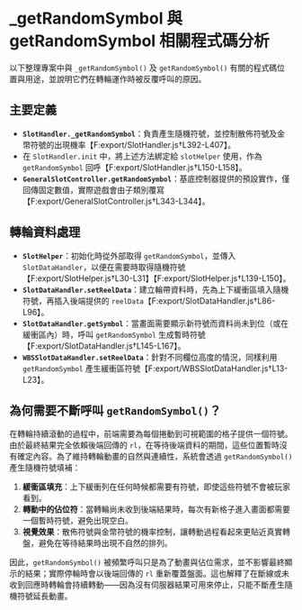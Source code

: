 # _getRandomSymbol 與 getRandomSymbol 相關程式碼分析

以下整理專案中與 `_getRandomSymbol()` 及 `getRandomSymbol()` 有關的程式碼位置與用途，並說明它們在轉輪運作時被反覆呼叫的原因。

## 主要定義
- **`SlotHandler._getRandomSymbol`**：負責產生隨機符號，並控制散佈符號及金幣符號的出現機率【F:export/SlotHandler.js†L392-L407】。
- 在 `SlotHandler.init` 中，將上述方法綁定給 `slotHelper` 使用，作為 `getRandomSymbol` 回呼【F:export/SlotHandler.js†L150-L158】。
- **`GeneralSlotController.getRandomSymbol`**：基底控制器提供的預設實作，僅回傳固定數值，實際遊戲會由子類別覆寫【F:export/GeneralSlotController.js†L343-L344】。

## 轉輪資料處理
- **`SlotHelper`**：初始化時從外部取得 `getRandomSymbol`，並傳入 `SlotDataHandler`，以便在需要時取得隨機符號【F:export/SlotHelper.js†L30-L31】【F:export/SlotHelper.js†L139-L150】。
- **`SlotDataHandler.setReelData`**：建立輪帶資料時，先為上下緩衝區填入隨機符號，再插入後端提供的 `reelData`【F:export/SlotDataHandler.js†L86-L96】。
- **`SlotDataHandler.getSymbol`**：當畫面需要顯示新符號而資料尚未到位（或在緩衝區內）時，呼叫 `getRandomSymbol` 生成暫時符號【F:export/SlotDataHandler.js†L145-L167】。
- **`WBSSlotDataHandler.setReelData`**：針對不同欄位高度的情況，同樣利用 `getRandomSymbol` 產生緩衝區符號【F:export/WBSSlotDataHandler.js†L13-L23】。

## 為何需要不斷呼叫 `getRandomSymbol()`？
在轉輪持續滾動的過程中，前端需要為每個捲動到可視範圍的格子提供一個符號。由於最終結果完全依賴後端回傳的 `rl`，在等待後端資料的期間，這些位置暫時沒有確定內容。為了維持轉輪動畫的自然與連續性，系統會透過 `getRandomSymbol()` 產生隨機符號填補：

1. **緩衝區填充**：上下緩衝列在任何時候都需要有符號，即使這些符號不會被玩家看到。
2. **轉動中的佔位符**：當轉輪尚未收到後端結果時，每次有新格子進入畫面都需要一個暫時符號，避免出現空白。
3. **視覺效果**：散佈符號與金幣符號的機率控制，讓轉動過程看起來更貼近真實轉盤，避免在等待結果時出現不自然的排列。

因此，`getRandomSymbol()` 被頻繁呼叫只是為了動畫與佔位需求，並不影響最終顯示的結果；實際停輪時會以後端回傳的 `rl` 重新覆蓋盤面。這也解釋了在斷線或未收到回應時轉輪會持續轉動——因為沒有伺服器結果可用來停止，只能不斷產生隨機符號延長動畫。

